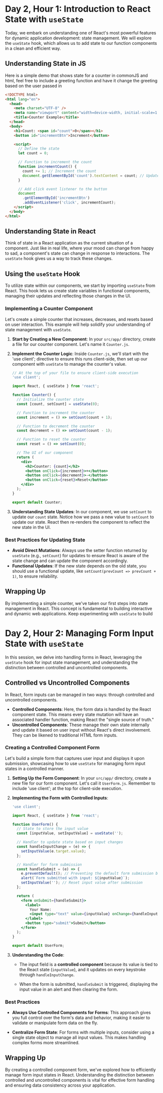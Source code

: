 # Day 2, Hour 1: Introduction to React State with `useState`

Today, we embark on understanding one of React's most powerful features for dynamic application development: state management. We will explore the `useState` hook, which allows us to add state to our function components in a clean and efficient way.

## Understanding State in JS

Here is a simple demo that shows state for a counter in commonJS and html, feel free to include a greeting function and have it change the greeting based on the user passed in

```html
<!DOCTYPE html>
<html lang="en">
  <head>
    <meta charset="UTF-8" />
    <meta name="viewport" content="width=device-width, initial-scale=1.0" />
    <title>Counter Example</title>
  </head>
  <body>
    <h1>Count: <span id="count">0</span></h1>
    <button id="incrementBtn">Increment</button>

    <script>
      // Define the state
      let count = 0;

      // Function to increment the count
      function incrementCount() {
        count += 1; // Increment the count
        document.getElementById('count').textContent = count; // Update the UI
      }

      // Add click event listener to the button
      document
        .getElementById('incrementBtn')
        .addEventListener('click', incrementCount);
    </script>
  </body>
</html>
```

## Understanding State in React

Think of state in a React application as the current situation of a component. Just like in real life, where your mood can change from happy to sad, a component's state can change in response to interactions. The `useState` hook gives us a way to track these changes.

## Using the `useState` Hook

To utilize state within our components, we start by importing `useState` from React. This hook lets us create state variables in functional components, managing their updates and reflecting those changes in the UI.

### Implementing a Counter Component

Let's create a simple counter that increases, decreases, and resets based on user interaction. This example will help solidify your understanding of state management with `useState`.

1. **Start by Creating a New Component**: In your `src/app/` directory, create a file for our counter component. Let's name it `Counter.js`.

2. **Implement the Counter Logic**: Inside `Counter.js`, we'll start with the 'use client'; directive to ensure this runs client-side, then set up our component with `useState` to manage the counter's value.

   ```jsx
   // At the top of your file to ensure client-side execution
   'use client';

   import React, { useState } from 'react';

   function Counter() {
     // Initialize the counter state
     const [count, setCount] = useState(0);

     // Function to increment the counter
     const increment = () => setCount(count + 1);

     // Function to decrement the counter
     const decrement = () => setCount(count - 1);

     // Function to reset the counter
     const reset = () => setCount(0);

     // The UI of our component
     return (
       <div>
         <h2>Counter: {count}</h2>
         <button onClick={increment}>+</button>
         <button onClick={decrement}>-</button>
         <button onClick={reset}>Reset</button>
       </div>
     );
   }

   export default Counter;
   ```

3. **Understanding State Updates**: In our component, we use `setCount` to update our `count` state. Notice how we pass a new value to `setCount` to update our state. React then re-renders the component to reflect the new state in the UI.

### Best Practices for Updating State

- **Avoid Direct Mutations**: Always use the setter function returned by `useState` (e.g., `setCount`) for updates to ensure React is aware of the state change and can update the component accordingly.
- **Functional Updates**: If the new state depends on the old state, you should use a functional update, like `setCount(prevCount => prevCount + 1)`, to ensure reliability.

## Wrapping Up

By implementing a simple counter, we've taken our first steps into state management in React. This concept is fundamental to building interactive and dynamic web applications. Keep experimenting with `useState` to build

<!--! Hour 2  -->

# Day 2, Hour 2: Managing Form Input State with `useState`

In this session, we delve into handling forms in React, leveraging the `useState` hook for input state management, and understanding the distinction between controlled and uncontrolled components.

## Controlled vs Uncontrolled Components

In React, form inputs can be managed in two ways: through controlled and uncontrolled components.

- **Controlled Components**: Here, the form data is handled by the React component state. This means every state mutation will have an associated handler function, making React the "single source of truth."
- **Uncontrolled Components**: These manage their own state internally and update it based on user input without React's direct involvement. They can be likened to traditional HTML form inputs.

### Creating a Controlled Component Form

Let's build a simple form that captures user input and displays it upon submission, showcasing how to use `useState` for managing form input states in a controlled manner.

1. **Setting Up the Form Component**: In your `src/app/` directory, create a new file for our form component. Let's call it `UserForm.js`. Remember to include 'use client'; at the top for client-side execution.

2. **Implementing the Form with Controlled Inputs**:

   ```jsx
   'use client';

   import React, { useState } from 'react';

   function UserForm() {
     // State to store the input value
     const [inputValue, setInputValue] = useState('');

     // Handler to update state based on input changes
     const handleInputChange = (e) => {
       setInputValue(e.target.value);
     };

     // Handler for form submission
     const handleSubmit = (e) => {
       e.preventDefault(); // Preventing the default form submission behavior
       alert(`Form submitted with input: ${inputValue}`);
       setInputValue(''); // Reset input value after submission
     };

     return (
       <form onSubmit={handleSubmit}>
         <label>
           Your Name:
           <input type="text" value={inputValue} onChange={handleInputChange} />
         </label>
         <button type="submit">Submit</button>
       </form>
     );
   }

   export default UserForm;
   ```

3. **Understanding the Code**:

   - The input field is a **controlled component** because its value is tied to the React state (`inputValue`), and it updates on every keystroke through `handleInputChange`.

   - When the form is submitted, `handleSubmit` is triggered, displaying the input value in an alert and then clearing the form.

### Best Practices

- **Always Use Controlled Components for Forms**: This approach gives you full control over the form's data and behavior, making it easier to validate or manipulate form data on the fly.

- **Centralize Form State**: For forms with multiple inputs, consider using a single state object to manage all input values. This makes handling complex forms more streamlined.

## Wrapping Up

By creating a controlled component form, we've explored how to efficiently manage form input states in React. Understanding the distinction between controlled and uncontrolled components is vital for effective form handling and ensuring data consistency across your application.
